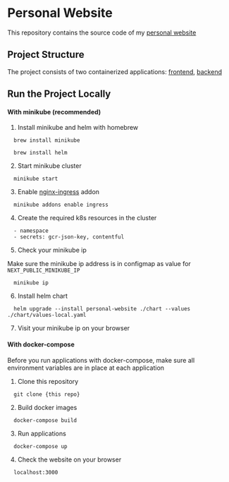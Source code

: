 # Personal Website
  This repository contains the source code of my [personal website](https://www.yunjaeoh.com)



##  Project Structure
  The project consists of two containerized applications: [frontend](./frontend/README.md), [backend](./backend/README.md)

## Run the Project Locally 

#### With minikube (recommended)

1. Install minikube and helm with homebrew
```
  brew install minikube

  brew install helm
```

2. Start minikube cluster
```
  minikube start
```  

3. Enable [nginx-ingress](https://kubernetes.github.io/ingress-nginx/) addon
```
  minikube addons enable ingress
```

4. Create the required k8s resources in the cluster
```
  - namespace
  - secrets: gcr-json-key, contentful
```

5. Check your minikube ip

Make sure the minikube ip address is in configmap as value for `NEXT_PUBLIC_MINIKUBE_IP`

```
  minikube ip
```
  

6. Install helm chart
```
  helm upgrade --install personal-website ./chart --values ./chart/values-local.yaml
```

7. Visit your minikube ip on your browser


#### With docker-compose

Before you run applications with docker-compose, make sure all environment variables are in place at each application

1. Clone this repository
```
  git clone {this repo}
```

2. Build docker images
```
  docker-compose build
```

3. Run applications
```
  docker-compose up
```

4. Check the website on your browser
```
  localhost:3000
```

